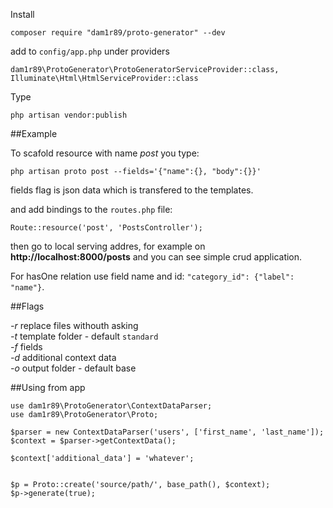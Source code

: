 Install

    composer require "dam1r89/proto-generator" --dev 

add to `config/app.php` under providers

    dam1r89\ProtoGenerator\ProtoGeneratorServiceProvider::class,
    Illuminate\Html\HtmlServiceProvider::class

Type
    
    php artisan vendor:publish

##Example

To scafold resource with name *post* you type:

    php artisan proto post --fields='{"name":{}, "body":{}}'

fields flag is json data which is transfered to the templates.

and add bindings to the `routes.php` file:

    Route::resource('post', 'PostsController');

then go to local serving addres, for example on **http://localhost:8000/posts** and you can see simple crud application.

For hasOne relation use field name and id: `"category_id": {"label": "name"}`.

##Flags

*-r* replace files withouth asking  
*-t* template folder - default `standard`  
*-f* fields  
*-d* additional context data  
*-o* output folder - default base  

##Using from app

    use dam1r89\ProtoGenerator\ContextDataParser;
    use dam1r89\ProtoGenerator\Proto;

    $parser = new ContextDataParser('users', ['first_name', 'last_name']);
    $context = $parser->getContextData();

    $context['additional_data'] = 'whatever';


    $p = Proto::create('source/path/', base_path(), $context);
    $p->generate(true);
